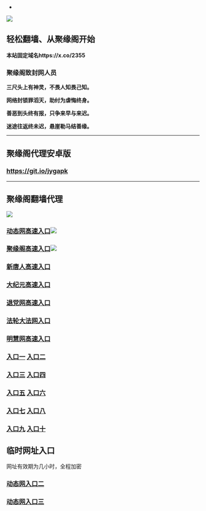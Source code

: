 * 
![](https://raw.githubusercontent.com/hao369/a/master/j.jpg)



## 轻松翻墙、从聚缘阁开始

**本站固定域名https://x.co/2355**

### 聚缘阁致封网人员

**三尺头上有神灵，不畏人知畏己知。**

**网络封锁罪滔天，助纣为虐悔终身。**

**善恶到头终有报，只争来早与来迟。**

**迷途往返终未迟，悬崖勒马结善缘。**

***



##  聚缘阁代理安卓版

### https://git.io/jygapk


***



## 聚缘阁翻墙代理 

![](https://raw.githubusercontent.com/hao369/a/master/wx2.jpg)


### [动态网高速入口](https://oumuu1xuc3.execute-api.ap-northeast-2.amazonaws.com/5588/?id=2)![](https://raw.githubusercontent.com/hao369/a/master/jygdl.gif)

### [聚缘阁高速入口](https://njum7d8gp3.execute-api.ap-northeast-1.amazonaws.com/5447)![](https://raw.githubusercontent.com/hao369/a/master/jyg.gif)

### [新唐人高速入口](https://oumuu1xuc3.execute-api.ap-northeast-2.amazonaws.com/5588/?id=5)

### [大纪元高速入口](https://oumuu1xuc3.execute-api.ap-northeast-2.amazonaws.com/5588/?id=7)

### [退党网高速入口](https://oumuu1xuc3.execute-api.ap-northeast-2.amazonaws.com/5588/?id=8)

### [法轮大法网入口](https://oumuu1xuc3.execute-api.ap-northeast-2.amazonaws.com/5588/?id=15)

### [明慧网高速入口](https://oumuu1xuc3.execute-api.ap-northeast-2.amazonaws.com/5588/?id=3)

### **[入口一](http://x.co/2244)** **[入口二](http://x.co/3824)**


### **[入口三](https://s3.eu-central-1.amazonaws.com/jyg3/index.html)**  **[入口四](https://s3-ap-southeast-1.amazonaws.com/jyg4/index.html)**

### **[入口五](https://s3.ap-south-1.amazonaws.com/jyg5/index.html)**  **[入口六](https://s3-us-west-1.amazonaws.com/jyg6/index.html)**


###  **[入口七](https://s3-us-west-2.amazonaws.com/jyg7/index.html)**  **[入口八](https://s3-eu-west-1.amazonaws.com/jyg8/index.html)**


###  **[入口九](https://s3-ap-northeast-1.amazonaws.com/jyg9/index.html)**  **[入口十](https://s3.amazonaws.com/dtw/index.html)**



## 临时网址入口 

网址有效期为几小时，全程加密

### [动态网入口二](https://x.co/ddg)

### [动态网入口三](https://x.co/ddf)



